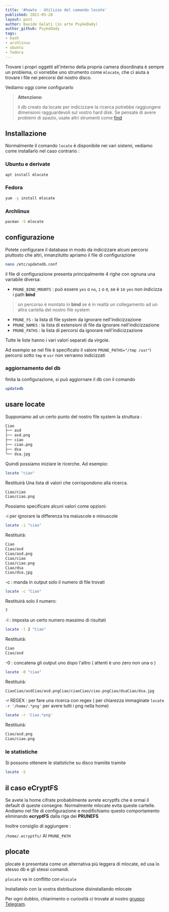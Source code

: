 ```yaml
---
title: '#howto - Utilizzo del comando locate' 
published: 2021-05-28
layout: post 
author: Davide Galati (in arte PsykeDady)
author_github: PsykeDady 
tags: 
- bash
- archlinux
- ubuntu
- fedora
---
```




Trovare i propri oggetti all'interno della propria camera disordinata è sempre un problema, ci vorrebbe uno strumento come `mlocate`, che ci aiuta a trovare i file nei percorsi del nostro disco.

Vediamo oggi come configurarlo



> **Attenzione**:  
>
> il db creato da locate per indicizzare la ricerca potrebbe raggiungere dimensioni ragguardevoli sul vostro hard disk. Se pensate di avere problemi di spazio, usate altri strumenti come [find](https://linuxhub.it/articles/howto-utilizzo-del-comando-find/)





## Installazione

Normalmente il comando `locate` è disponibile nei vari sistemi, vediamo come installarlo nel caso contrario : 



### Ubuntu e derivate 

```bash
apt install mlocate
```



### Fedora 

```bash
yum -y install mlocate
```



### Archlinux 

```bash
pacman -S mlocate
```



## configurazione 

Potete configurare il database in modo da indicizzare alcuni percorsi piuttosto che altri, innanzitutto apriamo il file di configurazione

```bash
nano /etc/updatedb.conf
```

il file di configurazione presenta principalmente 4 righe con ognuna una variabile diversa: 

- `PRUNE_BIND_MOUNTS` : può essere `yes` o `no`, `1` o `0`, se è `1`o `yes` non indicizza i path **bind**

> un percorso è montato in **bind** se è in realtà un collegamento ad un altra cartella del nostro file system

- `PRUNE_FS`  : la lista di file system da ignorare nell'indicizzazione
- `PRUNE_NAMES` :  la lista di estensioni di file da ignorare nell'indicizzazione 
- `PRUNE_PATHS`  : la lista di percorsi da ignorare nell'indicizzazione

Tutte le liste hanno i vari valori separati da virgole.



Ad esempio se nel file è specificato il valore `PRUNE_PATHS="/tmp /usr"`i percorsi sotto `tmp` e `usr` non verranno indicizzati 



### aggiornamento del db

finita la configurazione, si può aggiornare il db con il comando 

```bash
updatedb
```



## usare locate

Supponiamo ad un certo punto del nostro file system la struttura : 

```bash
Ciao
├── asd
├── asd.png
├── ciao
├── ciao.png
├── dsa
└── dsa.jpg
```



Quindi possiamo iniziare le ricerche. Ad esempio: 

``` bash 
locate "ciao"
```

Restituirà Una lista di valori che corrispondono alla ricerca.

```bash
Ciao/ciao
Ciao/ciao.png
```



Possiamo specificare alcuni valori come opzioni: 

-i per ignorare la differenza tra maiuscole e minuscole

``` bash 
locate -i "ciao"
```

Restituirà:

```bash
Ciao
Ciao/asd
Ciao/asd.png
Ciao/ciao
Ciao/ciao.png
Ciao/dsa
Ciao/dsa.jpg
```


-c : manda in output solo il numero di file trovati
``` bash 
locate -c "Ciao"
```

Restituirà solo il numero:

```bash
7
```


-l <numero> : imposta un certo numero massimo di risultati

``` bash 
locate -l 2 "Ciao"
```

Restituirà:

```bash
Ciao
Ciao/asd
```


-0 : concatena gli output uno dopo l'altro ( attenti è uno zero non una o ) 

``` bash 
locate -0 "ciao"
```

Restituirà:

```bash
CiaoCiao/asdCiao/asd.pngCiao/ciaoCiao/ciao.pngCiao/dsaCiao/dsa.jpg
```


-r REGEX : per fare una ricerca con regex
( per chiarezza immaginate `locate -r '/home/.*png'` per avere tutti i png nella home) 

``` bash 
locate -r 'Ciao.*png' 
```

Restituirà:

```bash
Ciao/asd.png
Ciao/ciao.png
```

### le statistiche 
Si possono ottenere le statistiche su disco tramiite 
tramite

```bash
locate -S  
```

## il caso eCryptFS
Se avete la home cifrate probabilmente avrete ecryptfs che è ormai il default di queste consegne.
Normalmente mlocate evita queste cartelle. Andiamo nel file di configurazione e modifichiamo questo comportamento eliminando **ecryptFS** dalla riga dei **PRUNEFS**



Inoltre consiglio di aggiungere :

`/home/.ecryptfs/` 
Al `PRUNE_PATH`

## plocate 

plocate è presentata come un alternativa più leggera di mlocate, ed usa lo stesso db e gli stessi comandi.  

`plocate` va in conflitto con `mlocale`  



Installatelo con la vostra distribuzione disinstallando mlocate



Per ogni dubbio, chiarimento o curiosità ci trovate al nostro [gruppo Telegram](https://t.me/linuxpeople).

